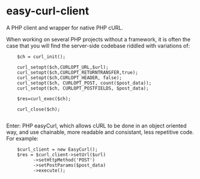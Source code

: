 # easy-curl-client
A PHP client and wrapper for native PHP cURL.

When working on several PHP projects without a framework, it is often the case that you will find the server-side codebase riddled with variations of:

```
    $ch = curl_init();  
 
    curl_setopt($ch,CURLOPT_URL,$url);
    curl_setopt($ch,CURLOPT_RETURNTRANSFER,true);
    curl_setopt($ch,CURLOPT_HEADER, false); 
    curl_setopt($ch, CURLOPT_POST, count($post_data));
    curl_setopt($ch, CURLOPT_POSTFIELDS, $post_data);    
 
    $res=curl_exec($ch);

    curl_close($ch);
    
```

Enter: PHP easyCurl, which allows cURL to be done in an object oriented way, and use chainable, more readable and consistant, less repetitive code. For example:

```
    $curl_client = new EasyCurl();
    $res = $curl_client->setUrl($url)
          ->setHttpMethod('POST')
          ->setPostParams($post_data)
          ->execute();

```
